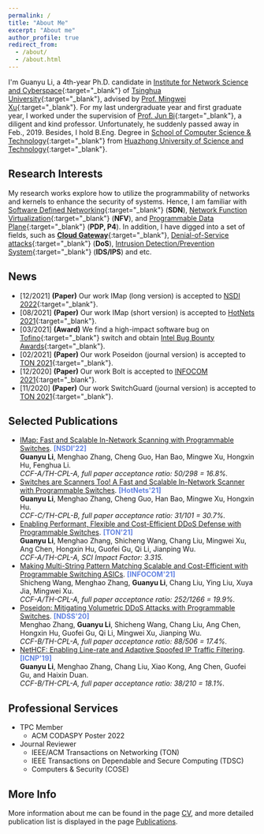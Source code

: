 ```yaml
---
permalink: /
title: "About Me"
excerpt: "About me"
author_profile: true
redirect_from: 
  - /about/
  - /about.html
---
```


I'm Guanyu Li, a 4th-year Ph.D. candidate in [Institute for Network Science and Cyberspace](http://www.insc.tsinghua.edu.cn){:target="\_blank"} of [Tsinghua University](https://www.tsinghua.edu.cn){:target="\_blank"}, advised by [Prof. Mingwei Xu](http://routing.netlab.edu.cn/tiki-index.php?page=Mingwei+Xu){:target="\_blank"}.
For my last undergraduate year and first graduate year, I worked under the supervision of [Prof. Jun Bi](http://netarchlab.tsinghua.edu.cn/~junbi/){:target="\_blank"}, a diligent and kind professor. Unfortunately, he suddenly passed away in Feb., 2019.
Besides, I hold B.Eng. Degree in [School of Computer Science & Technology](http://cs.hust.edu.cn){:target="\_blank"} from [Huazhong University of Science and Technology](http://www.hust.edu.cn){:target="\_blank"}.

Research Interests
------
My research works explore how to utilize the programmability of networks and kernels to enhance the security of systems.
Hence, I am familiar with [Software Defined Networking](https://en.wikipedia.org/wiki/Software-defined_networking){:target="\_blank"} (**SDN**), [Network Function Virtualization](https://en.wikipedia.org/wiki/Network_function_virtualization){:target="\_blank"} (**NFV**), and [Programmable Data Plane](https://searchnetworking.techtarget.com/answer/What-is-a-programmable-data-plane-and-where-does-P4-fit-in){:target="\_blank"} (**PDP, P4**).
In addition, I have digged into a set of fields, such as [**Cloud Gateway**](https://www.telco.com/blog/what-is-cloud-gateway/){:target="\_blank"}, [Denial-of-Service attacks](https://en.wikipedia.org/wiki/Denial-of-service_attack){:target="\_blank"} (**DoS**), [Intrusion Detection/Prevention System](https://en.wikipedia.org/wiki/Intrusion_detection_system){:target="\_blank"} (**IDS/IPS**) and etc. 

News
------
* [12/2021] **(Paper)** Our work IMap (long version) is accepted to [NSDI 2022](https://www.usenix.org/conference/nsdi22){:target="\_blank"}.
* [08/2021] **(Paper)** Our work IMap (short version) is accepted to [HotNets 2021](https://conferences.sigcomm.org/hotnets/2021){:target="\_blank"}.
* [03/2021] **(Award)** We find a high-impact software bug on [Tofino](https://www.intel.com/content/www/us/en/products/network-io/programmable-ethernet-switch.html){:target="\_blank"} switch and obtain [Intel Bug Bounty Awards](https://www.intel.com/content/www/us/en/security-center/bug-bounty-program.html){:target="\_blank"}.
* [02/2021] **(Paper)** Our work Poseidon (journal version) is accepted to [TON 2021](https://ieeexplore.ieee.org/abstract/document/9387461){:target="\_blank"}.
* [12/2020] **(Paper)** Our work Bolt is accepted to [INFOCOM 2021](https://infocom2021.ieee-infocom.org/accepted-paper-list-main-conference/#132){:target="\_blank"}.
* [11/2020] **(Paper)** Our work SwitchGuard (journal version) is accepted to [TON 2021](https://ieeexplore.ieee.org/abstract/document/9288943){:target="\_blank"}.

Selected Publications
------
* [IMap: Fast and Scalable In-Network Scanning with Programmable Switches](/publications/2022-04-NSDI-IMap). **<font color="#6384E2">[NSDI'22]</font>**  
**Guanyu Li**, Menghao Zhang, Cheng Guo, Han Bao, Mingwe Xu, Hongxin Hu, Fenghua Li.  
*CCF-A/TH-CPL-A, full paper acceptance ratio: 50/298 = 16.8%.*
* [Switches are Scanners Too! A Fast and Scalable In-Network Scanner with Programmable Switches](/publications/2021-11-HotNets-IMap). **<font color="#6384E2">[HotNets'21]</font>**  
**Guanyu Li**, Menghao Zhang, Cheng Guo, Han Bao, Mingwe Xu, Hongxin Hu.  
*CCF-C/TH-CPL-B, full paper acceptance ratio: 31/101 = 30.7%.*
* [Enabling Performant, Flexible and Cost-Efficient DDoS Defense with Programmable Switches](/publications/2021-06-TON-Poseidon). **<font color="#6384E2">[TON'21]</font>**  
**Guanyu Li**, Menghao Zhang, Shicheng Wang, Chang Liu, Mingwei Xu, Ang Chen, Hongxin Hu, Guofei Gu, Qi Li, Jianping Wu.  
*CCF-A/TH-CPL-A, SCI Impact Factor: 3.315.*
* [Making Multi-String Pattern Matching Scalable and Cost-Efficient with Programmable Switching ASICs](/publications/2021-05-INFOCOM-Bolt). **<font color="#6384E2">[INFOCOM'21]</font>**  
Shicheng Wang, Menghao Zhang, **Guanyu Li**, Chang Liu, Ying Liu, Xuya Jia, Mingwei Xu.  
*CCF-A/TH-CPL-A, full paper acceptance ratio: 252/1266 = 19.9%.*
* [Poseidon: Mitigating Volumetric DDoS Attacks with Programmable Switches](/publications/2020-02-NDSS-Poseidon). **<font color="#6384E2">[NDSS'20]</font>**  
Menghao Zhang, **Guanyu Li**, Shicheng Wang, Chang Liu, Ang Chen, Hongxin Hu, Guofei Gu, Qi Li, Mingwei Xu, Jianping Wu.  
*CCF-B/TH-CPL-A, full paper acceptance ratio: 88/506 = 17.4%.*
* [NetHCF: Enabling Line-rate and Adaptive Spoofed IP Traffic Filtering](/publications/2019-10-ICNP-NetHCF). **<font color="#6384E2">[ICNP'19]</font>**  
**Guanyu Li**, Menghao Zhang, Chang Liu, Xiao Kong, Ang Chen, Guofei Gu, and Haixin Duan.  
*CCF-B/TH-CPL-A, full paper acceptance ratio: 38/210 = 18.1%.*

Professional Services
------
* TPC Member
  * ACM CODASPY Poster 2022
* Journal Reviewer
  * IEEE/ACM Transactions on Networking (TON)
  * IEEE Transactions on Dependable and Secure Computing (TDSC)
  * Computers & Security (COSE)

More Info
------
More information about me can be found in the page [CV](/cv), and more detailed publication list is displayed in the page [Publications](/publications).
